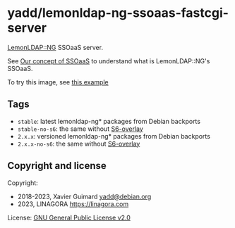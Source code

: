 # yadd/lemonldap-ng-ssoaas-fastcgi-server

[LemonLDAP::NG](https://lemonldap-ng.org) SSOaaS server.

See [Our concept of SSOaaS](https://lemonldap-ng.org/documentation/latest/ssoaas.html)
to understand what is LemonLDAP::NG's SSOaaS.

To try this image, see [this example](https://github.com/guimard/llng-docker/tree/master/nginx-protected-by-lemonldap-ng-fastcgi-server)

## Tags

* `stable`: latest lemonldap-ng\* packages from Debian backports
* `stable-no-s6`: the same without [S6-overlay](https://github.com/just-containers/s6-overlay)
* `2.x.x`: versioned lemonldap-ng\* packages from Debian backports
* `2.x.x-no-s6`: the same without [S6-overlay](https://github.com/just-containers/s6-overlay)

## Copyright and license

Copyright:
 * 2018-2023, Xavier Guimard <yadd@debian.org>
 * 2023, LINAGORA <https://linagora.com>

License: [GNU General Public License v2.0](https://github.com/guimard/llng-docker/blob/master/LICENSE)
